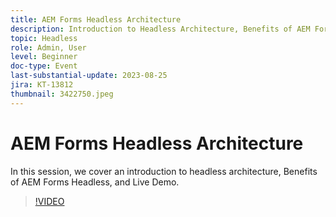 ```yaml
---
title: AEM Forms Headless Architecture
description: Introduction to Headless Architecture, Benefits of AEM Forms Headless, and Live Demo.
topic: Headless
role: Admin, User
level: Beginner
doc-type: Event
last-substantial-update: 2023-08-25
jira: KT-13812
thumbnail: 3422750.jpeg
---
```


# AEM Forms Headless Architecture

In this session, we cover an introduction to headless architecture, Benefits of AEM Forms Headless, and Live Demo.

>[!VIDEO](https://video.tv.adobe.com/v/3422750/?learn=on)
